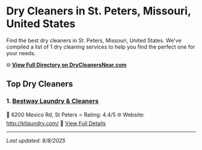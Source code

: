 # Dry Cleaners in St. Peters, Missouri, United States

Find the best dry cleaners in St. Peters, Missouri, United States. We've compiled a list of 1 dry cleaning services to help you find the perfect one for your needs.

🌐 **[View Full Directory on DryCleanersNear.com](https://drycleanersnear.com/city/US/Missouri/St.%20Peters)**

## Top Dry Cleaners

### 1. [Bestway Laundry & Cleaners](https://drycleanersnear.com/dryCleaner/686f1ec81cef475d4de83e13/bestway-laundry-cleaners)
📍 6200 Mexico Rd, St Peters
⭐ Rating: 4.4/5
🌐 Website: http://ktlaundry.com/
🔗 [View Full Details](https://drycleanersnear.com/dryCleaner/686f1ec81cef475d4de83e13/bestway-laundry-cleaners)


---

*Last updated: 8/8/2025*
